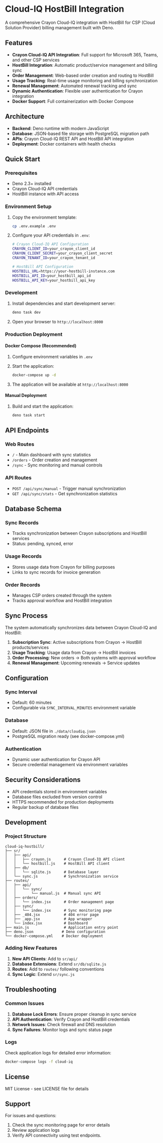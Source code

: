 # Cloud-IQ HostBill Integration

A comprehensive Crayon Cloud-IQ integration with HostBill for CSP (Cloud Solution Provider) billing management built with Deno.

## Features

- **Crayon Cloud-IQ API Integration**: Full support for Microsoft 365, Teams, and other CSP services
- **HostBill Integration**: Automatic product/service management and billing sync
- **Order Management**: Web-based order creation and routing to HostBill
- **Usage Tracking**: Real-time usage monitoring and billing synchronization
- **Renewal Management**: Automated renewal tracking and sync
- **Dynamic Authentication**: Flexible user authentication for Crayon integration
- **Docker Support**: Full containerization with Docker Compose

## Architecture

- **Backend**: Deno runtime with modern JavaScript
- **Database**: JSON-based file storage with PostgreSQL migration path
- **APIs**: Crayon Cloud-IQ REST API and HostBill API integration
- **Deployment**: Docker containers with health checks

## Quick Start

### Prerequisites

- Deno 2.3+ installed
- Crayon Cloud-IQ API credentials
- HostBill instance with API access

### Environment Setup

1. Copy the environment template:
   ```bash
   cp .env.example .env
   ```

2. Configure your API credentials in `.env`:
   ```bash
   # Crayon Cloud-IQ API Configuration
   CRAYON_CLIENT_ID=your_crayon_client_id
   CRAYON_CLIENT_SECRET=your_crayon_client_secret
   CRAYON_TENANT_ID=your_crayon_tenant_id

   # HostBill API Configuration
   HOSTBILL_URL=https://your-hostbill-instance.com
   HOSTBILL_API_ID=your_hostbill_api_id
   HOSTBILL_API_KEY=your_hostbill_api_key
   ```

### Development

1. Install dependencies and start development server:
   ```bash
   deno task dev
   ```

2. Open your browser to `http://localhost:8000`

### Production Deployment

#### Docker Compose (Recommended)

1. Configure environment variables in `.env`

2. Start the application:
   ```bash
   docker-compose up -d
   ```

3. The application will be available at `http://localhost:8000`

#### Manual Deployment

1. Build and start the application:
   ```bash
   deno task start
   ```

## API Endpoints

### Web Routes

- `/` - Main dashboard with sync statistics
- `/orders` - Order creation and management
- `/sync` - Sync monitoring and manual controls

### API Routes

- `POST /api/sync/manual` - Trigger manual synchronization
- `GET /api/sync/stats` - Get synchronization statistics

## Database Schema

### Sync Records
- Tracks synchronization between Crayon subscriptions and HostBill services
- Status: pending, synced, error

### Usage Records
- Stores usage data from Crayon for billing purposes
- Links to sync records for invoice generation

### Order Records
- Manages CSP orders created through the system
- Tracks approval workflow and HostBill integration

## Sync Process

The system automatically synchronizes data between Crayon Cloud-IQ and HostBill:

1. **Subscription Sync**: Active subscriptions from Crayon → HostBill products/services
2. **Usage Tracking**: Usage data from Crayon → HostBill invoices
3. **Order Processing**: New orders → Both systems with approval workflow
4. **Renewal Management**: Upcoming renewals → Service updates

## Configuration

### Sync Interval
- Default: 60 minutes
- Configurable via `SYNC_INTERVAL_MINUTES` environment variable

### Database
- Default: JSON file in `./data/cloudiq.json`
- PostgreSQL migration ready (see docker-compose.yml)

### Authentication
- Dynamic user authentication for Crayon API
- Secure credential management via environment variables

## Security Considerations

- API credentials stored in environment variables
- Database files excluded from version control
- HTTPS recommended for production deployments
- Regular backup of database files

## Development

### Project Structure

```
cloud-iq-hostbill/
├── sr/
│   ├── api/
│   │   ├── crayon.js      # Crayon Cloud-IQ API client
│   │   └── hostbill.js    # HostBill API client
│   ├── db/
│   │   └── sqlite.js      # Database layer
│   └── sync.js            # Synchronization service
├── routes/
│   ├── api/
│   │   └── sync/
│   │       └── manual.js  # Manual sync API
│   ├── orders/
│   │   └── index.jsx      # Order management page
│   ├── sync/
│   │   └── index.jsx      # Sync monitoring page
│   ├── _404.jsx           # 404 error page
│   ├── _app.jsx           # App wrapper
│   └── index.jsx          # Dashboard
├── main.js                # Application entry point
├── deno.json             # Deno configuration
└── docker-compose.yml    # Docker deployment
```

### Adding New Features

1. **New API Clients**: Add to `sr/api/`
2. **Database Extensions**: Extend `sr/db/sqlite.js`
3. **Routes**: Add to `routes/` following conventions
4. **Sync Logic**: Extend `sr/sync.js`

## Troubleshooting

### Common Issues

1. **Database Lock Errors**: Ensure proper cleanup in sync service
2. **API Authentication**: Verify Crayon and HostBill credentials
3. **Network Issues**: Check firewall and DNS resolution
4. **Sync Failures**: Monitor logs and sync status page

### Logs

Check application logs for detailed error information:
```bash
docker-compose logs -f cloud-iq
```

## License

MIT License - see LICENSE file for details

## Support

For issues and questions:
1. Check the sync monitoring page for error details
2. Review application logs
3. Verify API connectivity using test endpoints.